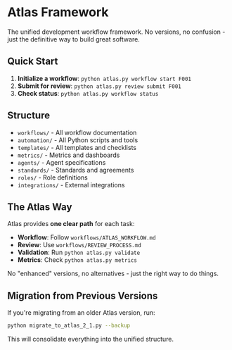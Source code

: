 # Atlas Framework

The unified development workflow framework. No versions, no confusion - just the definitive way to build great software.

## Quick Start

1. **Initialize a workflow**: `python atlas.py workflow start F001`
2. **Submit for review**: `python atlas.py review submit F001`
3. **Check status**: `python atlas.py workflow status`

## Structure

- `workflows/` - All workflow documentation
- `automation/` - All Python scripts and tools
- `templates/` - All templates and checklists
- `metrics/` - Metrics and dashboards
- `agents/` - Agent specifications
- `standards/` - Standards and agreements
- `roles/` - Role definitions
- `integrations/` - External integrations

## The Atlas Way

Atlas provides **one clear path** for each task:

- **Workflow**: Follow `workflows/ATLAS_WORKFLOW.md`
- **Review**: Use `workflows/REVIEW_PROCESS.md`
- **Validation**: Run `python atlas.py validate`
- **Metrics**: Check `python atlas.py metrics`

No "enhanced" versions, no alternatives - just the right way to do things.

## Migration from Previous Versions

If you're migrating from an older Atlas version, run:
```bash
python migrate_to_atlas_2_1.py --backup
```

This will consolidate everything into the unified structure.
